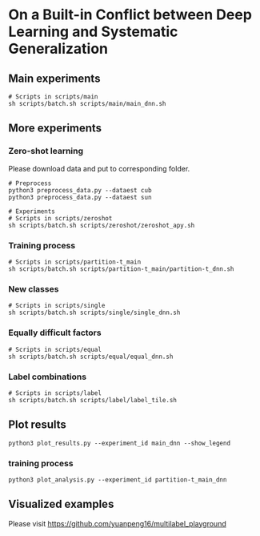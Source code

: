 # On a Built-in Conflict between Deep Learning and Systematic Generalization

## Main experiments

    # Scripts in scripts/main
    sh scripts/batch.sh scripts/main/main_dnn.sh

## More experiments

### Zero-shot learning

Please download data and put to corresponding folder.

    # Preprocess
    python3 preprocess_data.py --dataest cub
    python3 preprocess_data.py --dataest sun

    # Experiments
    # Scripts in scripts/zeroshot
    sh scripts/batch.sh scripts/zeroshot/zeroshot_apy.sh

### Training process

    # Scripts in scripts/partition-t_main
    sh scripts/batch.sh scripts/partition-t_main/partition-t_dnn.sh

### New classes

    # Scripts in scripts/single
    sh scripts/batch.sh scripts/single/single_dnn.sh

### Equally difficult factors

    # Scripts in scripts/equal
    sh scripts/batch.sh scripts/equal/equal_dnn.sh

### Label combinations

    # Scripts in scripts/label
    sh scripts/batch.sh scripts/label/label_tile.sh

## Plot results

    python3 plot_results.py --experiment_id main_dnn --show_legend

### training process

    python3 plot_analysis.py --experiment_id partition-t_main_dnn

## Visualized examples

Please visit https://github.com/yuanpeng16/multilabel_playground
